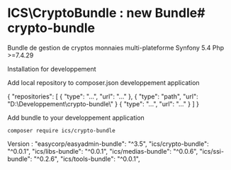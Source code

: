 # ICS\CryptoBundle : new Bundle# crypto-bundle
Bundle de gestion de cryptos monnaies multi-plateforme
Synfony 5.4
Php >=7.4.29

Installation for developpement

Add local repository to composer.json developpement application

{
    "repositories": [
        {
            "type": "...",
            "url": "..."
        }, 
        {
            "type": "path",
            "url": "D:\\Developpement\\crypto-bundle\\"
        }
        {
            "type": "...",
            "url": "..."
        }
    ]
}

Add bundle to your developpement application

    composer require ics/crypto-bundle


Version  : 
 "easycorp/easyadmin-bundle": "^3.5",
 "ics/crypto-bundle": "^0.0.1",
 "ics/libs-bundle": "^0.0.1",
 "ics/medias-bundle": "^0.0.6",
 "ics/ssi-bundle": "^0.2.6",
 "ics/tools-bundle": "^0.0.1",
